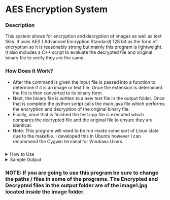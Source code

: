 # AES Encryption System
### Description
This system allows for encryption and decryption of images as well as text files. It uses AES ( Advanced Encryption Standard) 128 bit as the form of encryption so it is reasonably strong but mainly this program is lightweight. It also includes a C++ script to evaluate the decrypted file and original binary file to verify they are the same. 

### How Does it Work?
- After the command is given the input file is passed into a function to determine if it is an image or text file. Once the extension is determined the file is then converted to its binary form.
- Next, the binary file is written to a new text file in the output folder. Once that is complete the python script calls the main.java file which performs the encryption and decryption of the original binary file.
- Finally, once that is finished the test.cpp file is executed which compares the decrypted file and the original file to ensure they are identical.
- Note: This program will need to be run inside some sort of Linux state due to the makefile. I developed this in Ubuntu however I can recommend the Cygwin terminal for Windows Users. 

###
<details><summary>How to Use</summary>
<p>

#### Command

```
python main.py -i "input file" -o "output file"
```

</p>
</details>

<details><summary>Sample Output</summary>
<p>

#### Command

```
python main.py -i images/image1.jpg -o output/new.txt
Image Successfully Converted.
Encrypted Successfully
Decrypted Successfully
make: 'all' is up to date.
Files Match!
Time taken to compare file: 
--- 4258 Microseconds ---

  
```

</p>
</details>

### NOTE: If you are going to use this program be sure to change the paths / files in some of the programs. The Encrypted and Decrypted files in the output folder are of the image1.jpg located inside the image folder.



